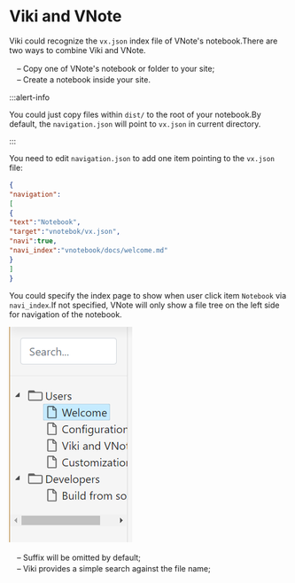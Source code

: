 # Viki and VNote  
Viki could recognize the `vx.json` index file of VNote's notebook.There are two ways to combine Viki and VNote.  

　– Copy one of VNote's notebook or folder to your site;  
　– Create a notebook inside your site.  

:::alert-info  

You could just copy files within `dist/` to the root of your notebook.By default, the `navigation.json` will point to `vx.json` in current directory.  

:::  

You need to edit `navigation.json` to add one item pointing to the `vx.json` file:  

```json  
{  
"navigation":  
[  
{  
"text":"Notebook",  
"target":"vnotebok/vx.json",  
"navi":true,  
"navi_index":"vnotebook/docs/welcome.md"  
}  
]  
}  
```  

You could specify the index page to show when user click item `Notebook` via `navi_index`.If not specified, VNote will only show a file tree on the left side for navigation of the notebook.  

![Navigation Panel](_v_images/20181118115118044_2842.png)  

　– Suffix will be omitted by default;  
　– Viki provides a simple search against the file name;  
